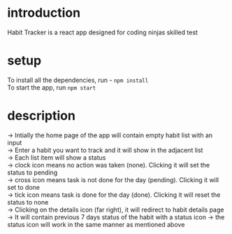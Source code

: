 # introduction
Habit Tracker is a react app designed for coding ninjas skilled test

# setup
To install all the dependencies, run - `npm install`\
To start the app, run `npm start`

# description
-> Intially the home page of the app will contain empty habit list with an input \
-> Enter a habit you want to track and it will show in the adjacent list \
-> Each list item will show a status \
   -> clock icon means no action was taken (none). Clicking it will set the status to pending \
   -> cross icon means task is not done for the day (pending). Clicking it will set to done \
   -> tick icon means task is done for the day (done). Clicking it will reset the status to none \
-> Clicking on the details icon (far right), it will redirect to habit details page\
-> It will contain previous 7 days status of the habit with a status icon
-> the status icon will work in the same manner as mentioned above
